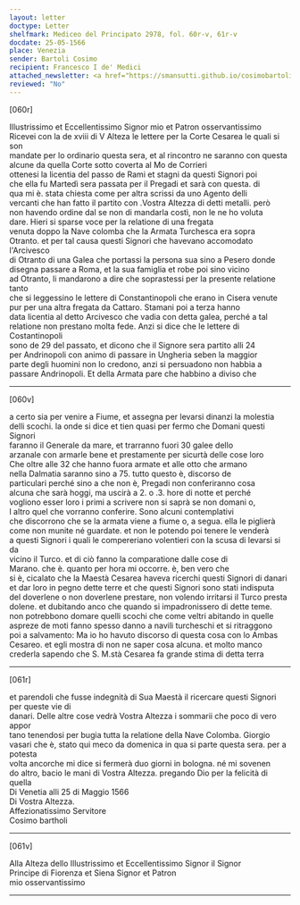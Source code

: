 ```yaml
---
layout: letter
doctype: Letter
shelfmark: Mediceo del Principato 2978, fol. 60r-v, 61r-v
docdate: 25-05-1566
place: Venezia
sender: Bartoli Cosimo
recipient: Francesco I de' Medici
attached_newsletter: <a href="https://smansutti.github.io/cosimobartoli/texts/3079_174/">3079_174</a>
reviewed: "No"
---
```


[060r]  
  
  
Illustrissimo et Eccellentissimo Signor mio et Patron osservantissimo  
Ricevei con la de xviii di V Alteza le lettere per la Corte Cesarea le quali si son  
mandate per lo ordinario questa sera, et al rincontro ne saranno con questa  
alcune da quella Corte sotto coverta al Mo de Corrieri  
ottenesi la licentia del passo de Rami et stagni da questi Signori poi  
che ella fu Martedì sera passata per il Pregadi et sarà con questa. di  
qua mi è. stata chiesta come per altra scrissi da uno Agento delli  
vercanti che han fatto il partito con .Vostra Altezza di detti metalli. però  
non havendo ordine dal se non di mandarla costì, non le ne ho voluta  
dare. Hieri si sparse voce per la relatione di una fregata  
venuta doppo la Nave colomba che la Armata Turchesca era sopra  
Otranto. et per tal causa questi Signori che havevano accomodato l'Arcivesco  
di Otranto di una Galea che portassi la persona sua sino a Pesero donde  
disegna passare a Roma, et la sua famiglia et robe poi sino vicino  
ad Otranto, li mandarono a dire che soprastessi per la presente relatione tanto  
che si leggessino le lettere di Constantinopoli che erano in Cisera venute  
pur per una altra fregata da Cattaro. Stamani poi a terza hanno  
data licentia al detto Arcivesco che vadia con detta galea, perché a tal  
relatione non prestano molta fede. Anzi si dice che le lettere di Costantinopoli  
sono de 29 del passato, et dicono che il Signore sera partito alli 24  
per Andrinopoli con animo di passare in Ungheria seben la maggior  
parte degli huomini non lo credono, anzi si persuadono non habbia a  
passare Andrinopoli. Et della Armata pare che habbino a diviso che  
  
---  

[060v]  
  
  
a certo sia per venire a Fiume, et assegna per levarsi dinanzi la molestia  
delli scochi. la onde si dice et tien quasi per fermo che Domani questi Signori  
faranno il Generale da mare, et trarranno fuori 30 galee dello  
arzanale con armarle bene et prestamente per sicurtà delle cose loro  
Che oltre alle 32 che hanno fuora armate et alle otto che armano  
nella Dalmatia saranno sino a 75. tutto questo è, discorso de  
particulari perché sino a che non è, Pregadi non conferiranno cosa  
alcuna che sarà hoggi, ma uscirà a 2. o .3. hore di notte et perché  
vogliono esser loro i primi a scrivere non si saprà se non domani o,  
l altro quel che vorranno conferire. Sono alcuni contemplativi  
che discorrono che se la armata viene a fiume o, a segua. ella le piglierà  
come non munite né guardate. et non le potendo poi tenere le venderà  
a questi Signori i quali le compereriano volentieri con la scusa di levarsi si da  
vicino il Turco. et di ciò fanno la comparatione dalle cose di  
Marano. che è. quanto per hora mi occorre. è, ben vero che  
si è, cicalato che la Maestà Cesarea haveva ricerchi questi Signori di danari  
et dar loro in pegno dette terre et che questi Signori sono stati indisputa  
del doverlene o non doverlene prestare, non volendo irritarsi il Turco presta  
dolene. et dubitando anco che quando si impadronissero di dette teme.  
non potrebbono domare quelli scochi che come veltri abitando in quelle  
aspreze de moti fanno spesso danno a navili turcheschi et si ritraggono  
poi a salvamento: Ma io ho havuto discorso di questa cosa con lo Ambas  
Cesareo. et egli mostra di non ne saper cosa alcuna. et molto manco  
crederla sapendo che S. M.stà Cesarea fa grande stima di detta terra  
  
---  

[061r]  
  
  
et parendoli che fusse indegnità di Sua Maestà il ricercare questi Signori per queste vie di  
danari. Delle altre cose vedrà Vostra Altezza i sommarii che poco di vero appor  
tano tenendosi per bugia tutta la relatione della Nave Colomba. Giorgio  
vasari che è, stato qui meco da domenica in qua si parte questa sera. per a potesta  
volta ancorche mi dice si fermerà duo giorni in bologna. né mi sovenen  
do altro, bacio le mani di Vostra Altezza. pregando Dio per la felicità di quella  
Di Venetia alli 25 di Maggio 1566  
Di Vostra Altezza.  
Affezionatissimo Servitore  
Cosimo bartholi  
  
---  

[061v]  
  
  
Alla Alteza dello Illustrissimo et Eccellentissimo Signor il Signor  
Principe di Fiorenza et Siena Signor et Patron  
mio osservantissimo  
  
---  

